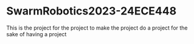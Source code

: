 # SwarmRobotics2023-24ECE448
This is the project for the project to make the project do a project for the sake of having a project
